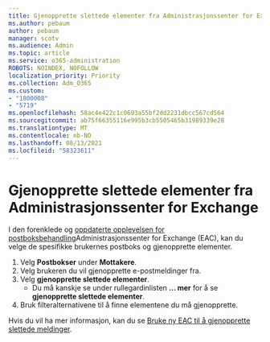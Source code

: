 ```yaml
---
title: Gjenopprette slettede elementer fra Administrasjonssenter for Exchange
ms.author: pebaum
author: pebaum
manager: scotv
ms.audience: Admin
ms.topic: article
ms.service: o365-administration
ROBOTS: NOINDEX, NOFOLLOW
localization_priority: Priority
ms.collection: Adm_O365
ms.custom:
- "1800008"
- "5719"
ms.openlocfilehash: 58ac4e422c1c0693a55bf2dd2231dbcc567cd564
ms.sourcegitcommit: ab75f66355116e995b3cb5505465b31989339e28
ms.translationtype: MT
ms.contentlocale: nb-NO
ms.lasthandoff: 08/13/2021
ms.locfileid: "58323611"
---
```

# <a name="recover-deleted-items-from-exchange-admin-center"></a>Gjenopprette slettede elementer fra Administrasjonssenter for Exchange

I den forenklede og [oppdaterte opplevelsen for postboksbehandling](https://admin.exchange.microsoft.com/#/mailboxes)Administrasjonssenter for Exchange (EAC), kan du velge de spesifikke brukernes postboks og gjenopprette elementer.

1. Velg **Postbokser** under **Mottakere**.
2. Velg brukeren du vil gjenopprette e-postmeldinger fra.
3. Velg **gjenopprette slettede elementer**.
    - Du må kanskje se under rullegardinlisten **... mer** for å se **gjenopprette slettede elementer**.
4. Bruk filteralternativene til å finne elementene du må gjenopprette.

Hvis du vil ha mer informasjon, kan du se [Bruke ny EAC til å gjenopprette slettede meldinger](https://docs.microsoft.com/exchange/recipients-in-exchange-online/manage-user-mailboxes/recover-deleted-messages#use-new-eac-for-recovering-deleted-messages).
